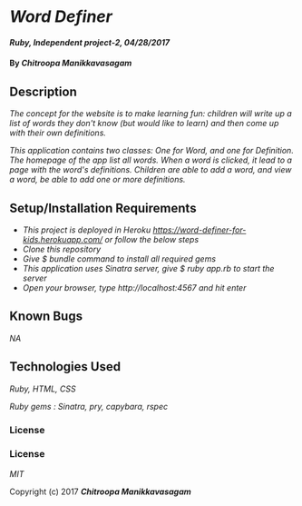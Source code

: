 # _Word Definer_

#### _Ruby, Independent project-2, 04/28/2017_

#### By _**Chitroopa Manikkavasagam**_

## Description

_The concept for the website is to make learning fun: children will write up a list of words they don't know (but would like to learn) and then come up with their own definitions._

_This application contains two classes: One for Word, and one for Definition. The homepage of the app list all words. When a word is clicked, it lead to a page with the word's definitions. Children are able to add a word, and view a word, be able to add one or more definitions._

## Setup/Installation Requirements

* _This project is deployed in Heroku https://word-definer-for-kids.herokuapp.com/ or follow the below steps_
* _Clone this repository_
* _Give $ bundle command to install all required gems_
* _This application uses Sinatra server, give $ ruby app.rb to start the server_
* _Open your browser, type http://localhost:4567 and hit enter_

## Known Bugs

_NA_

## Technologies Used

_Ruby, HTML, CSS_

_Ruby gems : Sinatra, pry, capybara, rspec_

### License

### License

*MIT*

Copyright (c) 2017 **_Chitroopa Manikkavasagam_**
